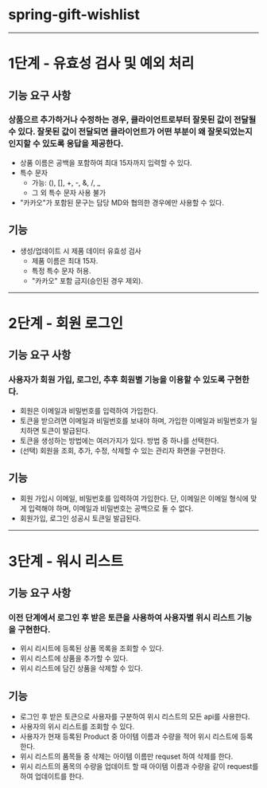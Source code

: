 # spring-gift-wishlist

---

# 1단계 - 유효성 검사 및 예외 처리
## 기능 요구 사항
### 상품으르 추가하거나 수정하는 경우, 클라이언트로부터 잘못된 값이 전달될 수 있다. 잘못된 값이 전달되면 클라이언트가 어떤 부분이 왜 잘못되었는지 인지할 수 있도록 응답을 제공한다.
* 상품 이름은 공백을 포함하여 최대 15자까지 입력할 수 있다.
* 특수 문자
    - 가능: (), [], +, -, &, /, _
    - 그 외 특수 문자 사용 불가
* "카카오"가 포함된 문구는 담당 MD와 협의한 경우에만 사용할 수 있다.

## 기능
* 생성/업데이트 시 제품 데이터 유효성 검사
    - 제품 이름은 최대 15자.
    - 특정 특수 문자 허용.
    - "카카오" 포함 금지(승인된 경우 제외).

--- 

# 2단계 - 회원 로그인
## 기능 요구 사항
### 사용자가 회원 가입, 로그인, 추후 회원별 기능을 이용할 수 있도록 구현한다.
* 회원은 이메일과 비밀번호를 입력하여 가입한다.
* 토큰을 받으려면 이메일과 비밀번호를 보내야 하며, 가입한 이메일과 비밀번호가 일치하면 토큰이 발급된다.
* 토큰을 생성하는 방법에는 여러가지가 있다. 방법 중 하나를 선택한다.
* (선택) 회원을 조회, 추가, 수정, 삭제할 수 있는 관리자 화면을 구현한다.

## 기능
* 회원 가입시 이메일, 비밀번호를 입력하여 가입한다. 단, 이메일은 이메일 형식에 맞게 입력해야 하며, 이메일과 비밀번호는 공백으로 둘 수 없다.
* 회원가입, 로그인 성공시 토큰일 발급된다.

---

# 3단계 - 워시 리스트
## 기능 요구 사항
### 이전 단계에서 로그인 후 받은 토큰을 사용하여 사용자별 위시 리스트 기능을 구현한다.
* 위시 리시트에 등록된 상품 목록을 조회할 수 있다.
* 위시 리스트에 상품을 추가할 수 있다.
* 위시 리스트에 담긴 상품을 삭제할 수 있다.

## 기능
* 로그인 후 받은 토큰으로 사용자를 구분하여 위시 리스트의 모든 api를 사용한다.
* 사용자의 위시 리스트를 조회할 수 있다.
* 사용자가 현재 등록된 Product 중 아이템 이름과 수량을 적어 위시 리스트에 등록한다.
* 위시 리스트의 품목들 중 삭제는 아이템 이름만 requset 하여 삭제를 한다.
* 위시 리스트의 품목의 수량을 업데이트 할 때 아이템 이름과 수량을 같이 request를 하여 업데이트를 한다.